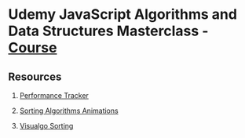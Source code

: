 # Udemy JavaScript Algorithms and Data Structures Masterclass - [Course](https://www.udemy.com/course/js-algorithms-and-data-structures-masterclass/)

## Resources

1. [Performance Tracker](https://rithmschool.github.io/function-timer-demo/)

2. [Sorting Algorithms Animations](https://www.toptal.com/developers/sorting-algorithms)

3. [Visualgo Sorting](https://visualgo.net/en/sorting)
